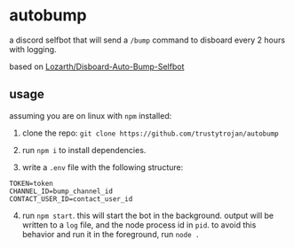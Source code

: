 # autobump
a discord selfbot that will send a `/bump` command to disboard every 2 hours with logging.

based on [Lozarth/Disboard-Auto-Bump-Selfbot](https://github.com/Lozarth/Disboard-Auto-Bump-Selfbot)

## usage
assuming you are on linux with `npm` installed:
1. clone the repo: `git clone https://github.com/trustytrojan/autobump`

2. run `npm i` to install dependencies.

3. write a `.env` file with the following structure:
```
TOKEN=token
CHANNEL_ID=bump_channel_id
CONTACT_USER_ID=contact_user_id
```

4. run `npm start`. this will start the bot in the background. output will be written to a `log` file, and the node process id in `pid`. to avoid this behavior and run it in the foreground, run `node .`
